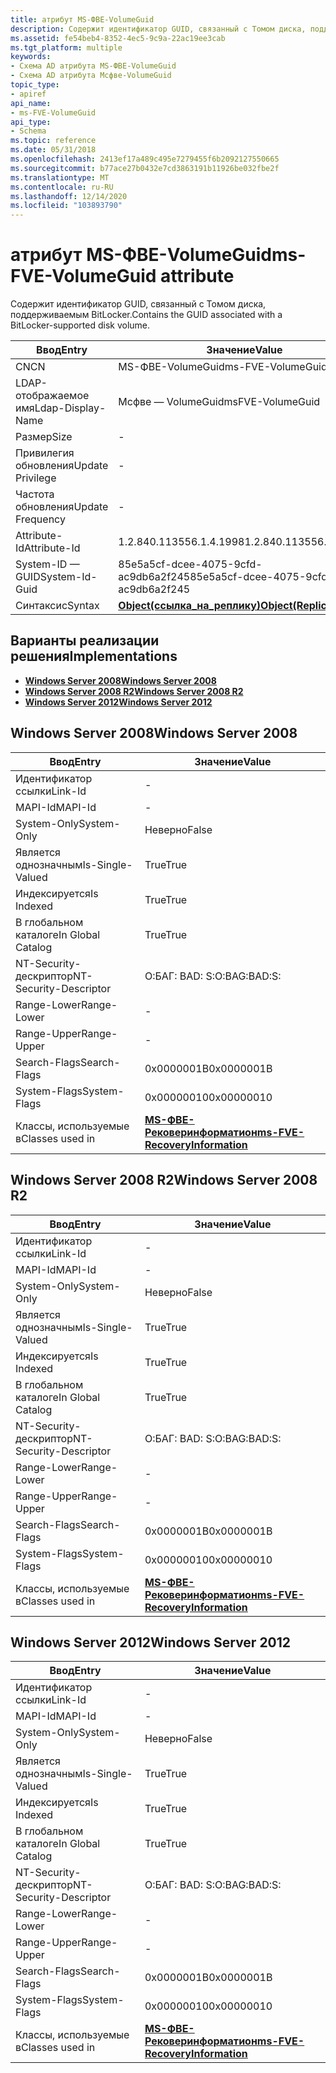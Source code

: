```yaml
---
title: атрибут MS-ФВЕ-VolumeGuid
description: Содержит идентификатор GUID, связанный с Томом диска, поддерживаемым BitLocker.
ms.assetid: fe54beb4-8352-4ec5-9c9a-22ac19ee3cab
ms.tgt_platform: multiple
keywords:
- Схема AD атрибута MS-ФВЕ-VolumeGuid
- Схема AD атрибута Мсфве-VolumeGuid
topic_type:
- apiref
api_name:
- ms-FVE-VolumeGuid
api_type:
- Schema
ms.topic: reference
ms.date: 05/31/2018
ms.openlocfilehash: 2413ef17a489c495e7279455f6b2092127550665
ms.sourcegitcommit: b77ace27b0432e7cd3863191b11926be032fbe2f
ms.translationtype: MT
ms.contentlocale: ru-RU
ms.lasthandoff: 12/14/2020
ms.locfileid: "103893790"
---
```

# <a name="ms-fve-volumeguid-attribute"></a><span data-ttu-id="f2512-105">атрибут MS-ФВЕ-VolumeGuid</span><span class="sxs-lookup"><span data-stu-id="f2512-105">ms-FVE-VolumeGuid attribute</span></span>

<span data-ttu-id="f2512-106">Содержит идентификатор GUID, связанный с Томом диска, поддерживаемым BitLocker.</span><span class="sxs-lookup"><span data-stu-id="f2512-106">Contains the GUID associated with a BitLocker-supported disk volume.</span></span>



| <span data-ttu-id="f2512-107">Ввод</span><span class="sxs-lookup"><span data-stu-id="f2512-107">Entry</span></span> | <span data-ttu-id="f2512-108">Значение</span><span class="sxs-lookup"><span data-stu-id="f2512-108">Value</span></span> |
|-------------------|-------------------------------------------------------|
| <span data-ttu-id="f2512-109">CN</span><span class="sxs-lookup"><span data-stu-id="f2512-109">CN</span></span>                | <span data-ttu-id="f2512-110">MS-ФВЕ-VolumeGuid</span><span class="sxs-lookup"><span data-stu-id="f2512-110">ms-FVE-VolumeGuid</span></span>                                     |
| <span data-ttu-id="f2512-111">LDAP-отображаемое имя</span><span class="sxs-lookup"><span data-stu-id="f2512-111">Ldap-Display-Name</span></span> | <span data-ttu-id="f2512-112">Мсфве — VolumeGuid</span><span class="sxs-lookup"><span data-stu-id="f2512-112">msFVE-VolumeGuid</span></span>                                      |
| <span data-ttu-id="f2512-113">Размер</span><span class="sxs-lookup"><span data-stu-id="f2512-113">Size</span></span>              | \-                                                    |
| <span data-ttu-id="f2512-114">Привилегия обновления</span><span class="sxs-lookup"><span data-stu-id="f2512-114">Update Privilege</span></span>  | \-                                                    |
| <span data-ttu-id="f2512-115">Частота обновления</span><span class="sxs-lookup"><span data-stu-id="f2512-115">Update Frequency</span></span>  | \-                                                    |
| <span data-ttu-id="f2512-116">Attribute-Id</span><span class="sxs-lookup"><span data-stu-id="f2512-116">Attribute-Id</span></span>      | <span data-ttu-id="f2512-117">1.2.840.113556.1.4.1998</span><span class="sxs-lookup"><span data-stu-id="f2512-117">1.2.840.113556.1.4.1998</span></span>                               |
| <span data-ttu-id="f2512-118">System-ID — GUID</span><span class="sxs-lookup"><span data-stu-id="f2512-118">System-Id-Guid</span></span>    | <span data-ttu-id="f2512-119">85e5a5cf-dcee-4075-9cfd-ac9db6a2f245</span><span class="sxs-lookup"><span data-stu-id="f2512-119">85e5a5cf-dcee-4075-9cfd-ac9db6a2f245</span></span>                  |
| <span data-ttu-id="f2512-120">Синтаксис</span><span class="sxs-lookup"><span data-stu-id="f2512-120">Syntax</span></span>            | [<span data-ttu-id="f2512-121">**Object(ссылка_на_реплику)**</span><span class="sxs-lookup"><span data-stu-id="f2512-121">**Object(Replica-Link)**</span></span>](s-object-replica-link.md) |



## <a name="implementations"></a><span data-ttu-id="f2512-122">Варианты реализации решения</span><span class="sxs-lookup"><span data-stu-id="f2512-122">Implementations</span></span>

-   [<span data-ttu-id="f2512-123">**Windows Server 2008**</span><span class="sxs-lookup"><span data-stu-id="f2512-123">**Windows Server 2008**</span></span>](#windows-server-2008)
-   [<span data-ttu-id="f2512-124">**Windows Server 2008 R2**</span><span class="sxs-lookup"><span data-stu-id="f2512-124">**Windows Server 2008 R2**</span></span>](#windows-server-2008-r2)
-   [<span data-ttu-id="f2512-125">**Windows Server 2012**</span><span class="sxs-lookup"><span data-stu-id="f2512-125">**Windows Server 2012**</span></span>](#windows-server-2012)

## <a name="windows-server-2008"></a><span data-ttu-id="f2512-126">Windows Server 2008</span><span class="sxs-lookup"><span data-stu-id="f2512-126">Windows Server 2008</span></span>



| <span data-ttu-id="f2512-127">Ввод</span><span class="sxs-lookup"><span data-stu-id="f2512-127">Entry</span></span> | <span data-ttu-id="f2512-128">Значение</span><span class="sxs-lookup"><span data-stu-id="f2512-128">Value</span></span> |
|------------------------|------------------------------------------------------------------------------|
| <span data-ttu-id="f2512-129">Идентификатор ссылки</span><span class="sxs-lookup"><span data-stu-id="f2512-129">Link-Id</span></span>                | \-                                                                           |
| <span data-ttu-id="f2512-130">MAPI-Id</span><span class="sxs-lookup"><span data-stu-id="f2512-130">MAPI-Id</span></span>                | \-                                                                           |
| <span data-ttu-id="f2512-131">System-Only</span><span class="sxs-lookup"><span data-stu-id="f2512-131">System-Only</span></span>            | <span data-ttu-id="f2512-132">Неверно</span><span class="sxs-lookup"><span data-stu-id="f2512-132">False</span></span>                                                                        |
| <span data-ttu-id="f2512-133">Является однозначным</span><span class="sxs-lookup"><span data-stu-id="f2512-133">Is-Single-Valued</span></span>       | <span data-ttu-id="f2512-134">True</span><span class="sxs-lookup"><span data-stu-id="f2512-134">True</span></span>                                                                         |
| <span data-ttu-id="f2512-135">Индексируется</span><span class="sxs-lookup"><span data-stu-id="f2512-135">Is Indexed</span></span>             | <span data-ttu-id="f2512-136">True</span><span class="sxs-lookup"><span data-stu-id="f2512-136">True</span></span>                                                                         |
| <span data-ttu-id="f2512-137">В глобальном каталоге</span><span class="sxs-lookup"><span data-stu-id="f2512-137">In Global Catalog</span></span>      | <span data-ttu-id="f2512-138">True</span><span class="sxs-lookup"><span data-stu-id="f2512-138">True</span></span>                                                                         |
| <span data-ttu-id="f2512-139">NT-Security-дескриптор</span><span class="sxs-lookup"><span data-stu-id="f2512-139">NT-Security-Descriptor</span></span> | <span data-ttu-id="f2512-140">О:БАГ: BAD: S:</span><span class="sxs-lookup"><span data-stu-id="f2512-140">O:BAG:BAD:S:</span></span>                                                                 |
| <span data-ttu-id="f2512-141">Range-Lower</span><span class="sxs-lookup"><span data-stu-id="f2512-141">Range-Lower</span></span>            | \-                                                                           |
| <span data-ttu-id="f2512-142">Range-Upper</span><span class="sxs-lookup"><span data-stu-id="f2512-142">Range-Upper</span></span>            | \-                                                                           |
| <span data-ttu-id="f2512-143">Search-Flags</span><span class="sxs-lookup"><span data-stu-id="f2512-143">Search-Flags</span></span>           | <span data-ttu-id="f2512-144">0x0000001B</span><span class="sxs-lookup"><span data-stu-id="f2512-144">0x0000001B</span></span>                                                                   |
| <span data-ttu-id="f2512-145">System-Flags</span><span class="sxs-lookup"><span data-stu-id="f2512-145">System-Flags</span></span>           | <span data-ttu-id="f2512-146">0x00000010</span><span class="sxs-lookup"><span data-stu-id="f2512-146">0x00000010</span></span>                                                                   |
| <span data-ttu-id="f2512-147">Классы, используемые в</span><span class="sxs-lookup"><span data-stu-id="f2512-147">Classes used in</span></span>        | [<span data-ttu-id="f2512-148">**MS-ФВЕ-Рековеринформатион**</span><span class="sxs-lookup"><span data-stu-id="f2512-148">**ms-FVE-RecoveryInformation**</span></span>](c-msfve-recoveryinformation.md)<br/> |



## <a name="windows-server-2008-r2"></a><span data-ttu-id="f2512-149">Windows Server 2008 R2</span><span class="sxs-lookup"><span data-stu-id="f2512-149">Windows Server 2008 R2</span></span>



| <span data-ttu-id="f2512-150">Ввод</span><span class="sxs-lookup"><span data-stu-id="f2512-150">Entry</span></span> | <span data-ttu-id="f2512-151">Значение</span><span class="sxs-lookup"><span data-stu-id="f2512-151">Value</span></span> |
|------------------------|------------------------------------------------------------------------------|
| <span data-ttu-id="f2512-152">Идентификатор ссылки</span><span class="sxs-lookup"><span data-stu-id="f2512-152">Link-Id</span></span>                | \-                                                                           |
| <span data-ttu-id="f2512-153">MAPI-Id</span><span class="sxs-lookup"><span data-stu-id="f2512-153">MAPI-Id</span></span>                | \-                                                                           |
| <span data-ttu-id="f2512-154">System-Only</span><span class="sxs-lookup"><span data-stu-id="f2512-154">System-Only</span></span>            | <span data-ttu-id="f2512-155">Неверно</span><span class="sxs-lookup"><span data-stu-id="f2512-155">False</span></span>                                                                        |
| <span data-ttu-id="f2512-156">Является однозначным</span><span class="sxs-lookup"><span data-stu-id="f2512-156">Is-Single-Valued</span></span>       | <span data-ttu-id="f2512-157">True</span><span class="sxs-lookup"><span data-stu-id="f2512-157">True</span></span>                                                                         |
| <span data-ttu-id="f2512-158">Индексируется</span><span class="sxs-lookup"><span data-stu-id="f2512-158">Is Indexed</span></span>             | <span data-ttu-id="f2512-159">True</span><span class="sxs-lookup"><span data-stu-id="f2512-159">True</span></span>                                                                         |
| <span data-ttu-id="f2512-160">В глобальном каталоге</span><span class="sxs-lookup"><span data-stu-id="f2512-160">In Global Catalog</span></span>      | <span data-ttu-id="f2512-161">True</span><span class="sxs-lookup"><span data-stu-id="f2512-161">True</span></span>                                                                         |
| <span data-ttu-id="f2512-162">NT-Security-дескриптор</span><span class="sxs-lookup"><span data-stu-id="f2512-162">NT-Security-Descriptor</span></span> | <span data-ttu-id="f2512-163">О:БАГ: BAD: S:</span><span class="sxs-lookup"><span data-stu-id="f2512-163">O:BAG:BAD:S:</span></span>                                                                 |
| <span data-ttu-id="f2512-164">Range-Lower</span><span class="sxs-lookup"><span data-stu-id="f2512-164">Range-Lower</span></span>            | \-                                                                           |
| <span data-ttu-id="f2512-165">Range-Upper</span><span class="sxs-lookup"><span data-stu-id="f2512-165">Range-Upper</span></span>            | \-                                                                           |
| <span data-ttu-id="f2512-166">Search-Flags</span><span class="sxs-lookup"><span data-stu-id="f2512-166">Search-Flags</span></span>           | <span data-ttu-id="f2512-167">0x0000001B</span><span class="sxs-lookup"><span data-stu-id="f2512-167">0x0000001B</span></span>                                                                   |
| <span data-ttu-id="f2512-168">System-Flags</span><span class="sxs-lookup"><span data-stu-id="f2512-168">System-Flags</span></span>           | <span data-ttu-id="f2512-169">0x00000010</span><span class="sxs-lookup"><span data-stu-id="f2512-169">0x00000010</span></span>                                                                   |
| <span data-ttu-id="f2512-170">Классы, используемые в</span><span class="sxs-lookup"><span data-stu-id="f2512-170">Classes used in</span></span>        | [<span data-ttu-id="f2512-171">**MS-ФВЕ-Рековеринформатион**</span><span class="sxs-lookup"><span data-stu-id="f2512-171">**ms-FVE-RecoveryInformation**</span></span>](c-msfve-recoveryinformation.md)<br/> |



## <a name="windows-server-2012"></a><span data-ttu-id="f2512-172">Windows Server 2012</span><span class="sxs-lookup"><span data-stu-id="f2512-172">Windows Server 2012</span></span>



| <span data-ttu-id="f2512-173">Ввод</span><span class="sxs-lookup"><span data-stu-id="f2512-173">Entry</span></span> | <span data-ttu-id="f2512-174">Значение</span><span class="sxs-lookup"><span data-stu-id="f2512-174">Value</span></span> |
|------------------------|------------------------------------------------------------------------------|
| <span data-ttu-id="f2512-175">Идентификатор ссылки</span><span class="sxs-lookup"><span data-stu-id="f2512-175">Link-Id</span></span>                | \-                                                                           |
| <span data-ttu-id="f2512-176">MAPI-Id</span><span class="sxs-lookup"><span data-stu-id="f2512-176">MAPI-Id</span></span>                | \-                                                                           |
| <span data-ttu-id="f2512-177">System-Only</span><span class="sxs-lookup"><span data-stu-id="f2512-177">System-Only</span></span>            | <span data-ttu-id="f2512-178">Неверно</span><span class="sxs-lookup"><span data-stu-id="f2512-178">False</span></span>                                                                        |
| <span data-ttu-id="f2512-179">Является однозначным</span><span class="sxs-lookup"><span data-stu-id="f2512-179">Is-Single-Valued</span></span>       | <span data-ttu-id="f2512-180">True</span><span class="sxs-lookup"><span data-stu-id="f2512-180">True</span></span>                                                                         |
| <span data-ttu-id="f2512-181">Индексируется</span><span class="sxs-lookup"><span data-stu-id="f2512-181">Is Indexed</span></span>             | <span data-ttu-id="f2512-182">True</span><span class="sxs-lookup"><span data-stu-id="f2512-182">True</span></span>                                                                         |
| <span data-ttu-id="f2512-183">В глобальном каталоге</span><span class="sxs-lookup"><span data-stu-id="f2512-183">In Global Catalog</span></span>      | <span data-ttu-id="f2512-184">True</span><span class="sxs-lookup"><span data-stu-id="f2512-184">True</span></span>                                                                         |
| <span data-ttu-id="f2512-185">NT-Security-дескриптор</span><span class="sxs-lookup"><span data-stu-id="f2512-185">NT-Security-Descriptor</span></span> | <span data-ttu-id="f2512-186">О:БАГ: BAD: S:</span><span class="sxs-lookup"><span data-stu-id="f2512-186">O:BAG:BAD:S:</span></span>                                                                 |
| <span data-ttu-id="f2512-187">Range-Lower</span><span class="sxs-lookup"><span data-stu-id="f2512-187">Range-Lower</span></span>            | \-                                                                           |
| <span data-ttu-id="f2512-188">Range-Upper</span><span class="sxs-lookup"><span data-stu-id="f2512-188">Range-Upper</span></span>            | \-                                                                           |
| <span data-ttu-id="f2512-189">Search-Flags</span><span class="sxs-lookup"><span data-stu-id="f2512-189">Search-Flags</span></span>           | <span data-ttu-id="f2512-190">0x0000001B</span><span class="sxs-lookup"><span data-stu-id="f2512-190">0x0000001B</span></span>                                                                   |
| <span data-ttu-id="f2512-191">System-Flags</span><span class="sxs-lookup"><span data-stu-id="f2512-191">System-Flags</span></span>           | <span data-ttu-id="f2512-192">0x00000010</span><span class="sxs-lookup"><span data-stu-id="f2512-192">0x00000010</span></span>                                                                   |
| <span data-ttu-id="f2512-193">Классы, используемые в</span><span class="sxs-lookup"><span data-stu-id="f2512-193">Classes used in</span></span>        | [<span data-ttu-id="f2512-194">**MS-ФВЕ-Рековеринформатион**</span><span class="sxs-lookup"><span data-stu-id="f2512-194">**ms-FVE-RecoveryInformation**</span></span>](c-msfve-recoveryinformation.md)<br/> |



 

 





